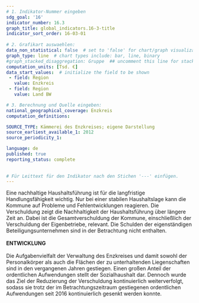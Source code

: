 ```yaml
---
# 1. Indikator-Nummer eingeben 
sdg_goal: '16'
indicator_number: 16.3
graph_title: global_indicators.16-3-title
indicator_sort_order: 16-03-01
 
# 2. Grafikart auswaehlen: 
data_non_statistical: false  # set to 'false' for chart/graph visualization 
graph_type: line  # chart types include: bar, line, binary 
#graph_stacked_disaggregation: Gruppe  ## uncomment this line for stacked bars. eplace 'Geschlecht' with the field of aggregation. 
computation_units: [Tsd. €] 
data_start_values:  # initialize the field to be shown  
 - field: Region 
   value: Enzkreis
 - field: Region 
   value: Land BW

# 3. Berechnung und Quelle eingeben: 
national_geographical_coverage: Enzkreis
computation_definitions: 

SOURCE_TYPE: Kämmerei des Enzkreises; eigene Darstellung
source_earliest_available_1: 2012
source_periodicity_1: 

language: de   
published: true 
reporting_status: complete
 
 
# Für Leittext für den Indikator nach den Stichen '---' einfügen. 
---
```

Eine nachhaltige Haushaltsführung ist für die langfristige Handlungsfähigkeit wichtig. Nur bei einer stabilen Haushaltslage kann die Kommune auf Probleme und Fehlentwicklungen reagieren. Die Verschuldung zeigt die Nachhaltigkeit der Haushaltsführung über längere Zeit an. Dabei ist die Gesamtverschuldung der Kommune, einschließlich der Verschuldung der Eigenbetriebe, relevant. Die Schulden der eigenständigen Beteiligungsunternehmen sind in der Betrachtung nicht enthalten. <br>
<br>
**ENTWICKLUNG** <br>
<br>
Die Aufgabenvielfalt der Verwaltung des Enzkreises und damit sowohl der Personalkörper als auch die Flächen der zu unterhaltenden Liegenschaften sind in den vergangenen Jahren gestiegen. Einen großen Anteil der ordentlichen Aufwendungen stellt der Sozialhaushalt dar. Dennoch wurde das Ziel der Reduzierung der Verschuldung kontinuierlich weiterverfolgt, sodass sie trotz der im Betrachtungszeitraum gestiegenen ordentlichen Aufwendungen seit 2016 kontinuierlich gesenkt werden konnte.
